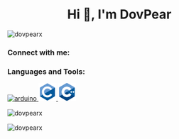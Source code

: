 <h1 align="center">Hi 👋, I'm DovPear</h1>
<p align="left"> <img src="https://komarev.com/ghpvc/?username=dovpearx&label=Profile%20views&color=0e75b6&style=flat" alt="dovpearx" /> </p>

<h3 align="left">Connect with me:</h3>
<p align="left">
</p>

<h3 align="left">Languages and Tools:</h3>
<p align="left"> <a href="https://www.arduino.cc/" target="_blank" rel="noreferrer"> <img src="https://cdn.worldvectorlogo.com/logos/arduino-1.svg" alt="arduino" width="40" height="40"/> </a> <a href="https://www.cprogramming.com/" target="_blank" rel="noreferrer"> <img src="https://raw.githubusercontent.com/devicons/devicon/master/icons/c/c-original.svg" alt="c" width="40" height="40"/> </a> <a href="https://www.w3schools.com/cpp/" target="_blank" rel="noreferrer"> <img src="https://raw.githubusercontent.com/devicons/devicon/master/icons/cplusplus/cplusplus-original.svg" alt="cplusplus" width="40" height="40"/> </a> </p>

<p><img align="center" src="https://github-readme-stats.vercel.app/api/top-langs?username=dovpearx&show_icons=true&locale=en&layout=compact" alt="dovpearx" /></p>

<p><img align="center" src="https://github-readme-streak-stats.herokuapp.com/?user=dovpearx&" alt="dovpearx" /></p>
